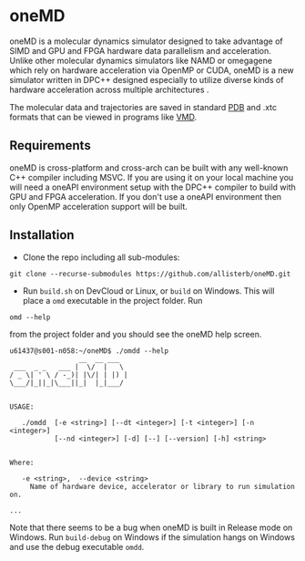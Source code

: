 # oneMD
oneMD is a molecular dynamics simulator designed to take advantage of SIMD and GPU and FPGA hardware data parallelism and acceleration. Unlike other molecular dynamics simulators like NAMD or omegagene which rely on hardware acceleration via OpenMP or CUDA, oneMD is a new simulator written in DPC++ designed especially to utilize diverse kinds of hardware acceleration across multiple architectures .

The molecular data and trajectories are saved in standard [PDB](https://pdb101.rcsb.org/learn/guide-to-understanding-pdb-data/introduction) and .xtc formats that can be viewed in programs like [VMD](https://www.ks.uiuc.edu/Research/vmd/).

## Requirements
oneMD is cross-platform and cross-arch can be built with any well-known C++ compiler including MSVC. If you are using it on your local machine you will need a oneAPI environment setup with the DPC++ compiler to build with GPU and FPGA acceleration. If you don't use a oneAPI environment then only OpenMP acceleration support will be built. 
## Installation
* Clone the repo including all sub-modules:
 ````
 git clone --recurse-submodules https://github.com/allisterb/oneMD.git
 ````
* Run `build.sh` on DevCloud or Linux, or `build` on Windows. This will place a `omd` executable in the project folder. Run
````
omd --help
````
from the project folder and you should see the oneMD help screen.
````
u61437@s001-n058:~/oneMD$ ./omdd --help                                   
                 __  __ ___                                               
 ___  _ _   ___ |  \/  |   \                                              
/ _ \| ' \ / -_)| |\/| | |) |                                             
\___/|_||_|\___||_|  |_|___/                                              
                                                                          
                                                                          
USAGE:                                                                    
                                                                          
   ./omdd  [-e <string>] [--dt <integer>] [-t <integer>] [-n <integer>]   
           [--nd <integer>] [-d] [--] [--version] [-h] <string>           
                                                                          
                                                                          
Where:                                                                    
                                                                          
   -e <string>,  --device <string>                                        
     Name of hardware device, accelerator or library to run simulation on.
                                                                          
...                               
````
Note that there seems to be a bug when oneMD is built in Release mode on Windows. Run `build-debug` on Windows if the simulation hangs on Windows and use the debug executable `omdd`.